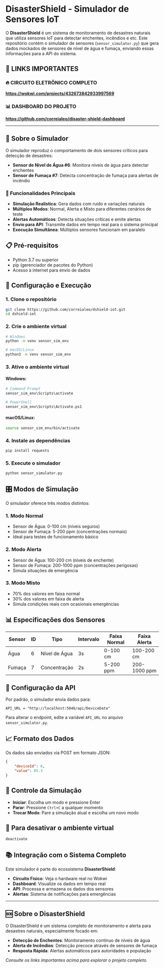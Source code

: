 # DisasterShield - Simulador de Sensores IoT

O **DisasterShield** é um sistema de monitoramento de desastres naturais que utiliza sensores IoT para detectar enchentes, incêndios e etc. Este repositório contém o simulador de sensores (`sensor_simulator.py`) que gera dados mockados de sensores de nível de água e fumaça, enviando essas informações para a API do sistema.

## 🔗 LINKS IMPORTANTES

### 🔥 **CIRCUITO ELETRÔNICO COMPLETO**
**https://wokwi.com/projects/432673842933997569**

### 📊 **DASHBOARD DO PROJETO**
**https://github.com/correialeo/disaster-shield-dashboard**

---

## 🚨 Sobre o Simulador

O simulador reproduz o comportamento de dois sensores críticos para detecção de desastres:

- **Sensor de Nível de Água #6**: Monitora níveis de água para detectar enchentes
- **Sensor de Fumaça #7**: Detecta concentração de fumaça para alertas de incêndio

### 🎯 Funcionalidades Principais

- **Simulação Realística**: Gera dados com ruído e variações naturais
- **Múltiplos Modos**: Normal, Alerta e Misto para diferentes cenários de teste
- **Alertas Automáticos**: Detecta situações críticas e emite alertas
- **Envio para API**: Transmite dados em tempo real para o sistema principal
- **Execução Simultânea**: Múltiplos sensores funcionam em paralelo

## 📋 Pré-requisitos

- Python 3.7 ou superior
- pip (gerenciador de pacotes do Python)
- Acesso à internet para envio de dados

## 🚀 Configuração e Execução

### 1. Clone o repositório
```bash
git clone https://github.com/correialeo/dshield-iot.git
cd dshield-iot
```

### 2. Crie o ambiente virtual
```bash
# Windows
python -m venv sensor_sim_env

# macOS/Linux
python3 -m venv sensor_sim_env
```

### 3. Ative o ambiente virtual

#### Windows:
```bash
# Command Prompt
sensor_sim_env\Scripts\activate

# PowerShell
sensor_sim_env\Scripts\Activate.ps1
```

#### macOS/Linux:
```bash
source sensor_sim_env/bin/activate
```

### 4. Instale as dependências
```bash
pip install requests
```

### 5. Execute o simulador
```bash
python sensor_simulator.py
```

## 🎛️ Modos de Simulação

O simulador oferece três modos distintos:

### 1. **Modo Normal**
- Sensor de Água: 0-100 cm (níveis seguros)
- Sensor de Fumaça: 5-200 ppm (concentrações normais)
- Ideal para testes de funcionamento básico

### 2. **Modo Alerta**
- Sensor de Água: 100-200 cm (níveis de enchente)
- Sensor de Fumaça: 200-1000 ppm (concentrações perigosas)
- Simula situações de emergência

### 3. **Modo Misto**
- 70% dos valores em faixa normal
- 30% dos valores em faixa de alerta
- Simula condições reais com ocasionais emergências

## 📊 Especificações dos Sensores

| Sensor | ID | Tipo | Intervalo | Faixa Normal | Faixa Alerta |
|--------|----|----|----------|-------------|-------------|
| Água | 6 | Nível de Água | 3s | 0-100 cm | 100-200 cm |
| Fumaça | 7 | Concentração | 2s | 5-200 ppm | 200-1000 ppm |

## 🔧 Configuração da API

Por padrão, o simulador envia dados para:
```
API_URL = "http://localhost:5046/api/DeviceData"
```

Para alterar o endpoint, edite a variável `API_URL` no arquivo `sensor_simulator.py`.

## 📈 Formato dos Dados

Os dados são enviados via POST em formato JSON:
```json
{
    "deviceId": 6,
    "value": 85.3
}
```

## 🔄 Controle da Simulação

- **Iniciar**: Escolha um modo e pressione Enter
- **Parar**: Pressione `Ctrl+C` a qualquer momento
- **Trocar Modo**: Pare a simulação atual e escolha um novo modo

## 🛑 Para desativar o ambiente virtual
```bash
deactivate
```

## 📚 Integração com o Sistema Completo

Este simulador é parte do ecossistema **DisasterShield**:

- **Circuito Físico**: Veja o hardware real no Wokwi
- **Dashboard**: Visualize os dados em tempo real
- **API**: Processa e armazena os dados dos sensores
- **Alertas**: Sistema de notificações para emergências

---

## 🆘 Sobre o DisasterShield

O DisasterShield é um sistema completo de monitoramento e alerta para desastres naturais, especialmente focado em:
- **Detecção de Enchentes**: Monitoramento contínuo de níveis de água
- **Alerta de Incêndios**: Detecção precoce através de sensores de fumaça
- **Resposta Rápida**: Alertas automáticos para autoridades e população

*Consulte os links importantes acima para explorar o projeto completo.*
